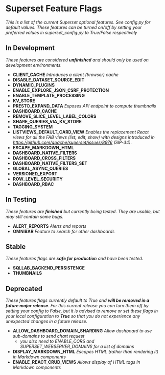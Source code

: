 <!--
Licensed to the Apache Software Foundation (ASF) under one
or more contributor license agreements.  See the NOTICE file
distributed with this work for additional information
regarding copyright ownership.  The ASF licenses this file
to you under the Apache License, Version 2.0 (the
"License"); you may not use this file except in compliance
with the License.  You may obtain a copy of the License at

  http://www.apache.org/licenses/LICENSE-2.0

Unless required by applicable law or agreed to in writing,
software distributed under the License is distributed on an
"AS IS" BASIS, WITHOUT WARRANTIES OR CONDITIONS OF ANY
KIND, either express or implied.  See the License for the
specific language governing permissions and limitations
under the License.
-->
# Superset Feature Flags
*This is a list of the current Superset optional features. See config.py for default values. These features can be turned on/off by setting your preferred values in superset_config.py to True/False respectively*

## In Development
*These features are considered **unfinished** and should only be used on development environments.*

- **CLIENT_CACHE** *Introduces a client (browser) cache*
- **DISABLE_DATASET_SOURCE_EDIT**
- **DYNAMIC_PLUGINS**
- **ENABLE_EXPLORE_JSON_CSRF_PROTECTION**
- **ENABLE_TEMPLATE_PROCESSING**
- **KV_STORE**
- **PRESTO_EXPAND_DATA** *Exposes API endpoint to compute thumbnails*
- **DASHBOARD_CACHE**
- **REMOVE_SLICE_LEVEL_LABEL_COLORS**
- **SHARE_QUERIES_VIA_KV_STORE**
- **TAGGING_SYSTEM**
- **LISTVIEWS_DEFAULT_CARD_VIEW** *Enables the replacement React views for all the FAB views (list, edit, show) with designs introduced in https://github.com/apache/superset/issues/8976 (SIP-34).*
- **ESCAPE_MARKDOWN_HTML**
- **DASHBOARD_NATIVE_FILTERS**
- **DASHBOARD_CROSS_FILTERS**
- **DASHBOARD_NATIVE_FILTERS_SET**
- **GLOBAL_ASYNC_QUERIES**
- **VERSIONED_EXPORT**
- **ROW_LEVEL_SECURITY**
- **DASHBOARD_RBAC**

## In Testing
*These features are **finished** but currently being tested. They are usable, but may still contain some bugs.*

- **ALERT_REPORTS** *Alerts and reports*
- **OMNIBAR** *Feature to search for other dashboards*

## Stable
*These features flags are **safe for production** and have been tested.*

- **SQLLAB_BACKEND_PERSISTENCE**
- **THUMBNAILS**

## Deprecated
*These features flags currently default to True and **will be removed in a future major release**. For this current release you can turn them off by setting your config to False, but it is advised to remove or set these flags in your local configuration to **True** so that you do not experience any unexpected changes in a future release.*

- **ALLOW_DASHBOARD_DOMAIN_SHARDING** *Allow dashboard to use sub-domains to send chart request*
  - *you also need to ENABLE_CORS and SUPERSET_WEBSERVER_DOMAINS for a list of domains*
- **DISPLAY_MARKDOWN_HTML** *Escapes HTML (rather than rendering it) in Markdown components*
- **ENABLE_REACT_CRUD_VIEWS** *Allows display of HTML tags in Markdown components*
